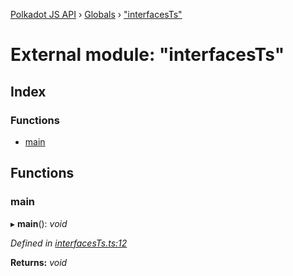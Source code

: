 [Polkadot JS API](../README.md) › [Globals](../globals.md) › ["interfacesTs"](_interfacests_.md)

# External module: "interfacesTs"

## Index

### Functions

* [main](_interfacests_.md#main)

## Functions

###  main

▸ **main**(): *void*

*Defined in [interfacesTs.ts:12](https://github.com/polkadot-js/api/blob/c17f93a3e/packages/typegen/src/interfacesTs.ts#L12)*

**Returns:** *void*
